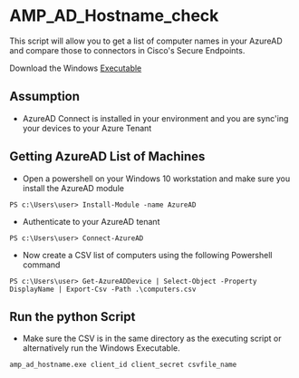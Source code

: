 AMP_AD_Hostname_check
=====================

This script will allow you to get a list of computer names in your AzureAD and compare those to connectors in Cisco's Secure Endpoints.

Download the Windows [Executable](https://github.com/bluecough/AMP_AD_Hostname_check/releases/tag/v1)

## Assumption


- AzureAD Connect is installed in your environment and you are sync'ing your devices to your Azure Tenant

## Getting AzureAD List of Machines

- Open a powershell on your Windows 10 workstation and make sure you install the AzureAD module

```
PS c:\Users\user> Install-Module -name AzureAD
```
- Authenticate to your AzureAD tenant
```
PS c:\Users\user> Connect-AzureAD
```
- Now create a CSV list of computers using the following Powershell command
```
PS c:\Users\user> Get-AzureADDevice | Select-Object -Property DisplayName | Export-Csv -Path .\computers.csv
```

## Run the python Script
- Make sure the CSV is in the same directory as the executing script or alternatively run the Windows Executable.

```
amp_ad_hostname.exe client_id client_secret csvfile_name
```
